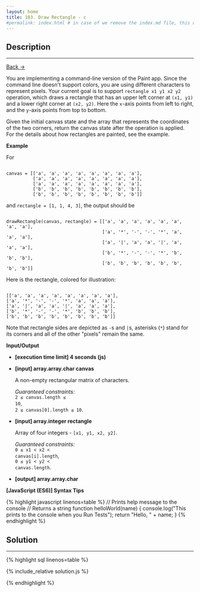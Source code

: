```yaml
---
layout: home
title: 103. Draw Rectangle - c
#permalink: index.html # in case of we remove the index.md file, this doc will be the index page
---
```


<div class="row">
<div class="columnStmt" markdown="1">

## Description

---

[Back -> ](../README.md)

You are implementing a command-line version of the Paint app. Since the command line doesn't support colors, you are using different characters to represent pixels. Your current goal is to support `rectangle x1 y1 x2 y2` operation, which draws a rectangle that has an upper left corner at `(x1, y1)` and a lower right corner at `(x2, y2)`. Here the `x`-axis points from left to right, and the `y`-axis points from top to bottom.

Given the initial canvas state and the array that represents the coordinates of the two corners, return the canvas state after the operation is applied. For the details about how rectangles are painted, see the example.

**Example**

For

<code type='preformat'>
canvas = [['a', 'a', 'a', 'a', 'a', 'a', 'a', 'a'],
          ['a', 'a', 'a', 'a', 'a', 'a', 'a', 'a'],
          ['a', 'a', 'a', 'a', 'a', 'a', 'a', 'a'],
          ['b', 'b', 'b', 'b', 'b', 'b', 'b', 'b'],
          ['b', 'b', 'b', 'b', 'b', 'b', 'b', 'b']]
</code>

and <code>rectangle = [1, 1, 4, 3]</code>, the output should be

<code type='preformat'>
drawRectangle(canvas, rectangle) = [['a', 'a', 'a', 'a', 'a', 'a', 'a', 'a'],
                  					['a', '*', '-', '-', '*', 'a', 'a', 'a'],
                  					['a', '|', 'a', 'a', '|', 'a', 'a', 'a'],
                  					['b', '*', '-', '-', '*', 'b', 'b', 'b'],
                  					['b', 'b', 'b', 'b', 'b', 'b', 'b', 'b']]
</code>

Here is the rectangle, colored for illustration:

<code type='preformat'>
[['a', 'a', 'a', 'a', 'a', 'a', 'a', 'a'],
['a', '*', '-', '-', '*', 'a', 'a', 'a'],
['a', '|', 'a', 'a', '|', 'a', 'a', 'a'],
['b', '*', '-', '-', '*', 'b', 'b', 'b'],
['b', 'b', 'b', 'b', 'b', 'b', 'b', 'b']]
</code>

Note that rectangle sides are depicted as <code>-</code>s and <code>|</code>s, asterisks (<code>\*</code>) stand for its corners and all of the other "pixels" remain the same.

**Input/Output**

- **[execution time limit] 4 seconds (js)**

- **[input] array.array.char canvas**

  A non-empty rectangular matrix of characters.<br>

  _Guaranteed constraints:_<br>
  <code>2 ≤ canvas.length ≤ 10</code>,<br> <code>2 ≤ canvas[0].length ≤ 10</code>.

- **[input] array.integer rectangle**

  Array of four integers - <code>[x1, y1, x2, y2]</code>.<br>

  _Guaranteed constraints:_<br>
  <code>0 ≤ x1 < x2 < canvas[i].length</code>,<br> <code>0 ≤ y1 < y2 < canvas.length</code>.

* **[output] array.array.char**

**[JavaScript (ES6)] Syntax Tips**

{% highlight javascript linenos=table %}
// Prints help message to the console
// Returns a string
function helloWorld(name) {
console.log("This prints to the console when you Run Tests");
return "Hello, " + name;
}
{% endhighlight %}

</div>
<div class="columnSol" markdown="1">

## Solution

---

{% highlight sql linenos=table %}

{% include_relative solution.js %}

{% endhighlight %}

</div>
</div>
